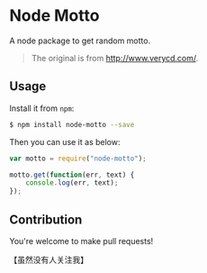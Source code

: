 # Node Motto

A node package to get random motto.

> The original is from http://www.verycd.com/.

## Usage

Install it from `npm`:

```bash
$ npm install node-motto --save
```

Then you can use it as below:

```javascript
var motto = require("node-motto");

motto.get(function(err, text) {
	console.log(err, text);
});
```

## Contribution

You're welcome to make pull requests!

【虽然没有人关注我】

